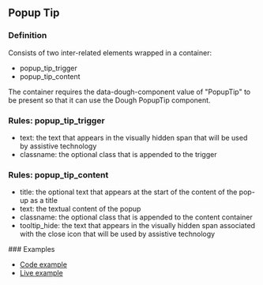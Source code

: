 ## Popup Tip

### Definition
Consists of two inter-related elements wrapped in a container:
* popup_tip_trigger
* popup_tip_content

The container requires the data-dough-component value of "PopupTip" to be present so that it can use the Dough PopupTip component.

### Rules: popup_tip_trigger
* text: the text that appears in the visually hidden span that will be used by assistive technology
* classname: the optional class that is appended to the trigger

### Rules: popup_tip_content
* title: the optional text that appears at the start of the content of the pop-up as a title
* text: the textual content of the popup
* classname: the optional class that is appended to the content container
* tooltip_hide: the text that appears in the visually hidden span associated with the close icon that will be used by assistive technology

### Examples
* [Code example](https://github.com/moneyadviceservice/wpcc/blob/master/app/views/wpcc/your_details/new.html.erb)
* [Live example](https://www.moneyadviceservice.org.uk/en/tools/workplace-pension-contribution-calculator)
